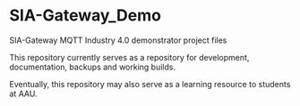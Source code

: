 # SIA-Gateway_Demo
SIA-Gateway MQTT Industry 4.0 demonstrator project files

This repository currently serves as a repository for development, documentation, backups and working builds.

Eventually, this repository may also serve as a learning resource to students at AAU.
